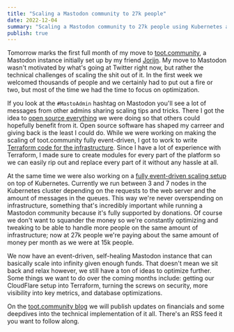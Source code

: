 ```yaml
---
title: "Scaling a Mastodon community to 27k people"
date: 2022-12-04 
summary: "Scaling a Mastodon community to 27k people using Kubernetes and Digitalocean."
publish: true
---
```


Tomorrow marks the first full month of my move to [toot.community](https://toot.community/), a Mastodon instance initially set up by my friend [Jorijn](https://jorijn.com/). My move to Mastodon wasn't motivated by what's going at Twitter right now, but rather the technical challenges of scaling the shit out of it. In the first week we welcomed thousands of people and we certainly had to put out a fire or two, but most of the time we had the time to focus on optimization.

If you look at the `#MastoAdmin` hashtag on Mastodon you'll see a lot of messages from other admins sharing scaling tips and tricks. There I got the idea to [open source everything](https://blog.toot.community/posts/open-sourcing-toot-community/) we were doing so that others could hopefully benefit from it. Open source software has shaped my carreer and giving back is the least I could do. While we were working on making the scaling of toot.community fully event-driven, I got to work to write [Terraform code for the infrastructure](https://github.com/toot-community/platform). Since I have a lot of experience with Terraform, I made sure to create modules for every part of the platform so we can easily rip out and replace every part of it without any hassle at all.

At the same time we were also working on a [fully event-driven scaling setup](https://github.com/toot-community/kubernetes) on top of Kubernetes. Currently we run between 3 and 7 nodes in the Kubernetes cluster depending on the requests to the web server and the amount of messages in the queues. This way we're never overspending on infrastructure, something that's incredibly important while running a Mastodon community because it's fully supported by donations. Of course we don't want to squander the money so we're constantly optimizing and tweaking to be able to handle more people on the same amount of infrastructure; now at 27k people we're paying about the same amount of money per month as we were at 15k people.

We now have an event-driven, self-healing Mastodon instance that can basically scale into infinity given enough funds. That doesn't mean we sit back and relax however, we still have a ton of ideas to optimize further. Some things we want to do over the coming months include: getting our CloudFlare setup into Terraform, turning the screws on security, more visibility into key metrics, and database optimizations.

On the [toot.community blog](https://blog.toot.community) we will publish updates on financials and some deepdives into the technical implementation of it all. There's an RSS feed it you want to follow along.